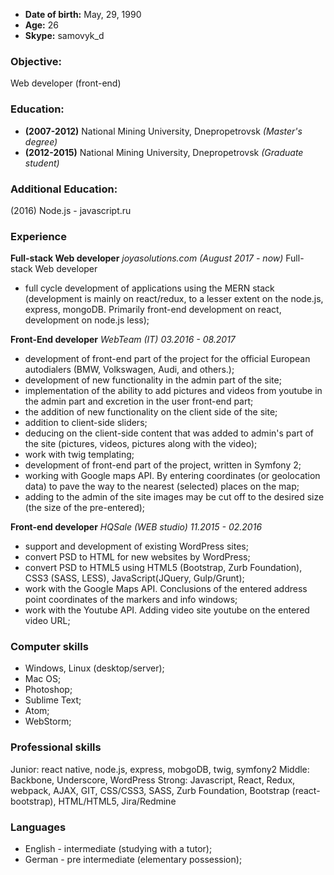 * **Date of birth:** May, 29, 1990
* **Age:** 26
* **Skype:** samovyk_d

### Objective:
Web developer (front-end)

### Education:
- **(2007-2012)** National Mining University, Dnepropetrovsk *(Master's degree)*
- **(2012-2015)** National Mining University, Dnepropetrovsk *(Graduate student)*

### Additional Education:
(2016) Node.js - javascript.ru

### Experience

**Full-stack Web developer**
*joyasolutions.com (August 2017 - now)*
Full-stack Web developer
- full cycle development of applications using the MERN stack (development is mainly on react/redux, to a lesser extent on the node.js, express, mongoDB. Primarily front-end development on react, development on node.js less);

**Front-End developer**
*WebTeam (IT) 03.2016 - 08.2017*
- development of front-end part of the project for the official European autodialers (BMW, Volkswagen, Audi, and others.);
- development of new functionality in the admin part of the site;
- implementation of the ability to add pictures and videos from youtube in the admin part and excretion in the user front-end part;
- the addition of new functionality on the client side of the site;
- addition to client-side sliders;
- deducing on the client-side content that was added to admin's part of the site (pictures, videos, pictures along with the video);
- work with twig templating;
- development of front-end part of the project, written in Symfony 2;
- working with Google maps API. By entering coordinates (or geolocation data) to pave the way to the nearest (selected) places on the map;
- adding to the admin of the site images may be cut off to the desired size (the size of the pre-entered);

**Front-end developer**
*HQSale (WEB studio) 11.2015 - 02.2016*
- support and development of existing WordPress sites;
- convert PSD to HTML for new websites by WordPress;
- convert PSD to HTML5 using HTML5 (Bootstrap, Zurb Foundation), CSS3 (SASS, LESS), JavaScript(JQuery, Gulp/Grunt);
- work with the Google Maps API. Conclusions of the entered address point coordinates of the markers and info windows;
- work with the Youtube API. Adding video site youtube on the entered video URL;

### Computer skills
- Windows, Linux (desktop/server);
- Mac OS;
- Photoshop;
- Sublime Text;
- Atom;
- WebStorm;

### Professional skills
Junior: react native, node.js, express, mobgoDB, twig, symfony2
Middle:  Backbone, Underscore, WordPress
Strong: Javascript, React, Redux, webpack, AJAX, GIT, CSS/CSS3, SASS, Zurb Foundation, Bootstrap (react-bootstrap), HTML/HTML5, Jira/Redmine

### Languages
- English - intermediate (studying with a tutor);
- German - pre intermediate (elementary possession);
